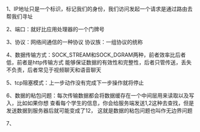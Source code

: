 1、IP地址只是一个标识，标记我们的身份，我们访问发起一个请求是通过路由去帮我们寻址

2、端口：就好比应用处理器的一个门牌号

3、协议：网络间通信的一种协议  协议族：一组协议的统称

4、数据传输方式：SOCK_STREAM和SOCK_DGRAM两种，前者效率比后者低，前者是http传输方式
能够保证数据的有效性和完整性，后者只管传送，丢失不负责，后者常见于视频聊天和语音聊天

5、tcp阻塞模式：上一步动作没有完成下一步操作就将停止

6、数据的粘包问题：每次传输数据都会将数据缓存在一个中间层用来读取以及写入，比如如果你想
查看每个学生的信息，你会给服务端发送1,2这种去查找，但是发送数据到服务器后就可能变成了12，
这就是数据的粘包问题也叫作无边界问题

7、





